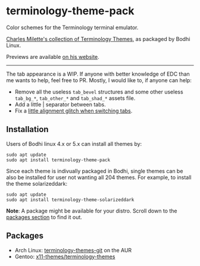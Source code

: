 # terminology-theme-pack
Color schemes for the Terminology terminal emulator.

[Charles Milette's collection of Terminology Themes](https://github.com/sylveon/terminology-themes), as packaged by Bodhi Linux.

Previews are available [on his website](https://charlesmilette.net/terminology-themes).

------------------------

The tab appearance is a WIP. If anyone with better knowledge of EDC than me wants to help, feel free to PR. Mostly, I would like to, if anyone can help:

- Remove all the useless `tab_bevel` structures and some other useless `tab_bg_*`, `tab_other_*` and `tab_shad_*` assets file.
- Add a little | separator between tabs.
- Fix a [little alignment glitch when switching tabs](http://i.imgur.com/Vok8agA.gif).

## Installation

Users of Bodhi linux 4.x or 5.x can install all themes by:

```
sudo apt update
sudo apt install terminology-theme-pack
```

Since each theme is indivually packaged in Bodhi, single  themes can be also be installed for user not wanting all 204 themes. For example, to install the theme solarizeddark:

```
sudo apt update
sudo apt install terminology-theme-solarizeddark
```

**Note**: A package might be available for your distro. Scroll down to the [packages section](#packages) to find it out.


## Packages

 - Arch Linux: [terminology-themes-git](https://aur.archlinux.org/packages/terminology-themes-git/) on the AUR
 - Gentoo: [x11-themes/terminology-themes](https://packages.gentoo.org/packages/x11-themes/terminology-themes)
